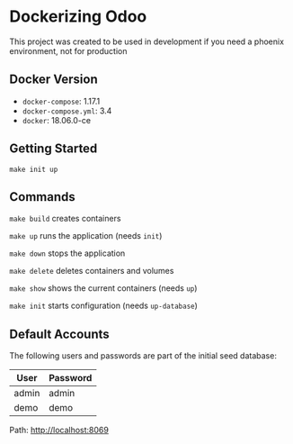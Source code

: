 # Dockerizing Odoo

This project was created to be used in development if you need a phoenix environment, not for production

## Docker Version

- `docker-compose`: 1.17.1
- `docker-compose.yml`: 3.4
- `docker`: 18.06.0-ce

## Getting Started

```
make init up
```

## Commands

`make build` creates containers

`make up` runs the application (needs `init`)

`make down` stops the application

`make delete` deletes containers and volumes

`make show` shows the current containers (needs `up`)

`make init` starts configuration (needs `up-database`)


## Default Accounts
The following users and passwords are part of the initial seed database:

|User|Password|
|-|-|
|admin|admin|
|demo|demo|

Path: [http://localhost:8069](http://localhost:8069)
